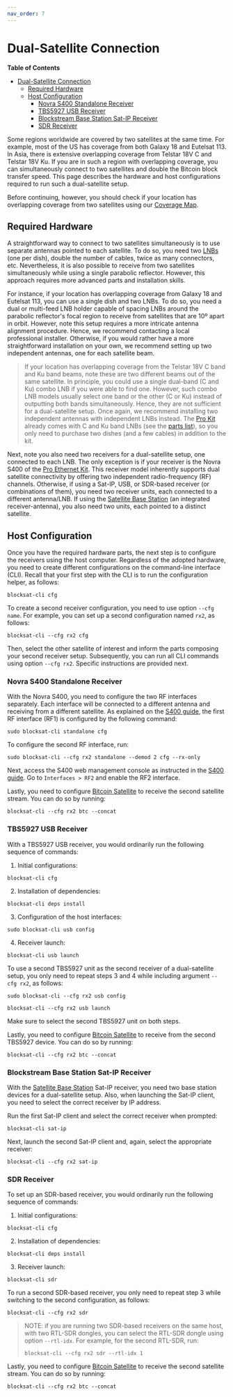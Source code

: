 ```yaml
---
nav_order: 7
---
```


# Dual-Satellite Connection

<!-- markdown-toc start - Don't edit this section. Run M-x markdown-toc-refresh-toc -->
**Table of Contents**

- [Dual-Satellite Connection](#dual-satellite-connection)
    - [Required Hardware](#required-hardware)
    - [Host Configuration](#host-configuration)
        - [Novra S400 Standalone Receiver](#novra-s400-standalone-receiver)
        - [TBS5927 USB Receiver](#tbs5927-usb-receiver)
        - [Blockstream Base Station Sat-IP Receiver](#blockstream-base-station-sat-ip-receiver)
        - [SDR Receiver](#sdr-receiver)

<!-- markdown-toc end -->


Some regions worldwide are covered by two satellites at the same time. For
example, most of the US has coverage from both Galaxy 18 and Eutelsat 113. In
Asia, there is extensive overlapping coverage from Telstar 18V C and Telstar 18V
Ku. If you are in such a region with overlapping coverage, you can
simultaneously connect to two satellites and double the Bitcoin block transfer
speed. This page describes the hardware and host configurations required to run
such a dual-satellite setup.

Before continuing, however, you should check if your location has overlapping
coverage from two satellites using our [Coverage
Map](https://blockstream.com/satellite/#satellite_network-coverage).

## Required Hardware

A straightforward way to connect to two satellites simultaneously is to use
separate antennas pointed to each satellite. To do so, you need two
[LNBs](hardware.md#lnb) (one per dish), double the number of cables, twice as
many connectors, etc. Nevertheless, it is also possible to receive from two
satellites simultaneously while using a single parabolic reflector. However,
this approach requires more advanced parts and installation skills.

For instance, if your location has overlapping coverage from Galaxy 18 and
Eutelsat 113, you can use a single dish and two LNBs. To do so, you need a dual
or multi-feed LNB holder capable of spacing LNBs around the parabolic
reflector's focal region to receive from satellites that are 10º apart in
orbit. However, note this setup requires a more intricate antenna alignment
procedure. Hence, we recommend contacting a local professional
installer. Otherwise, if you would rather have a more straightforward
installation on your own, we recommend setting up two independent antennas, one
for each satellite beam.

> If your location has overlapping coverage from the Telstar 18V C band and Ku
> band beams, note these are two different beams out of the same satellite. In
> principle, you could use a single dual-band (C and Ku) combo LNB if you were
> able to find one. However, such combo LNB models usually select one band or
> the other (C or Ku) instead of outputting both bands simultaneously. Hence,
> they are not sufficient for a dual-satellite setup. Once again, we recommend
> installing two independent antennas with independent LNBs instead. The [Pro
> Kit](https://store.blockstream.com/product/blockstream-satellite-pro-kit/)
> already comes with C and Ku band LNBs (see the [parts
> list](hardware.md#blockstream-satellite-pro-kit)), so you only need to
> purchase two dishes (and a few cables) in addition to the kit.

Next, note you also need two receivers for a dual-satellite setup, one connected
to each LNB. The only exception is if your receiver is the Novra S400 of the
[Pro Ethernet
Kit](https://store.blockstream.com/product/blockstream-satellite-pro-kit/). This
receiver model inherently supports dual satellite connectivity by offering two
independent radio-frequency (RF) channels. Otherwise, if using a Sat-IP, USB, or
SDR-based receiver (or combinations of them), you need two receiver units, each
connected to a different antenna/LNB. If using the [Satellite Base
Station](https://store.blockstream.com/product/blockstream-satellite-base-station/)
(an integrated receiver-antenna), you also need two units, each pointed to a
distinct satellite.

## Host Configuration

Once you have the required hardware parts, the next step is to configure the
receivers using the host computer. Regardless of the adopted hardware, you need
to create different configurations on the command-line interface (CLI). Recall
that your first step with the CLI is to run the configuration helper, as
follows:

```
blocksat-cli cfg
```

To create a second receiver configuration, you need to use option `--cfg
name`. For example, you can set up a second configuration named `rx2`, as
follows:

```
blocksat-cli --cfg rx2 cfg
```

Then, select the other satellite of interest and inform the parts composing your
second receiver setup. Subsequently, you can run all CLI commands using option
`--cfg rx2`. Specific instructions are provided next.

### Novra S400 Standalone Receiver

With the Novra S400, you need to configure the two RF interfaces
separately. Each interface will be connected to a different antenna and
receiving from a different satellite. As explained on the
[S400 guide](s400.md#receiver-and-host-configuration), the first RF interface
(RF1) is configured by the following command:

```
sudo blocksat-cli standalone cfg
```

To configure the second RF interface, run:

```
sudo blocksat-cli --cfg rx2 standalone --demod 2 cfg --rx-only
```

Next, access the S400 web management console as instructed in the
[S400 guide](s400.md#s400-configuration-via-the-web-ui). Go to
`Interfaces > RF2` and enable the RF2 interface.

Lastly, you need to configure [Bitcoin Satellite](bitcoin.md) to receive the
second satellite stream. You can do so by running:

```
blocksat-cli --cfg rx2 btc --concat
```

### TBS5927 USB Receiver


With a TBS5927 USB receiver, you would ordinarily run the following sequence
of commands:

1. Initial configurations:
```
blocksat-cli cfg
```

2. Installation of dependencies:
```
blocksat-cli deps install
```

3. Configuration of the host interfaces:
```
sudo blocksat-cli usb config
```

4. Receiver launch:
```
blocksat-cli usb launch
```

To use a second TBS5927 unit as the second receiver of a dual-satellite setup,
you only need to repeat steps 3 and 4 while including argument `--cfg rx2`, as
follows:

```
sudo blocksat-cli --cfg rx2 usb config

blocksat-cli --cfg rx2 usb launch
```

Make sure to select the second TBS5927 unit on both steps.

Lastly, you need to configure [Bitcoin Satellite](bitcoin.md) to receive from
the second TBS5927 device. You can do so by running:

```
blocksat-cli --cfg rx2 btc --concat
```

### Blockstream Base Station Sat-IP Receiver

With the [Satellite Base
Station](https://store.blockstream.com/product/blockstream-satellite-base-station/)
Sat-IP receiver, you need two base station devices for a dual-satellite
setup. Also, when launching the Sat-IP client, you need to select the correct
receiver by IP address.


Run the first Sat-IP client and select the correct receiver when prompted:
```
blocksat-cli sat-ip
```

Next, launch the second Sat-IP client and, again, select the appropriate
receiver:
```
blocksat-cli --cfg rx2 sat-ip
```

### SDR Receiver

To set up an SDR-based receiver, you would ordinarily run the following sequence
of commands:

1. Initial configurations:
```
blocksat-cli cfg
```

2. Installation of dependencies:
```
blocksat-cli deps install
```

3. Receiver launch:
```
blocksat-cli sdr
```

To run a second SDR-based receiver, you only need to repeat step 3 while
switching to the second configuration, as follows:

```
blocksat-cli --cfg rx2 sdr
```

> NOTE: if you are running two SDR-based receivers on the same host, with two
> RTL-SDR dongles, you can select the RTL-SDR dongle using option
> `--rtl-idx`. For example, for the second RTL-SDR, run:
>
> ```
> blocksat-cli --cfg rx2 sdr --rtl-idx 1
> ```

Lastly, you need to configure [Bitcoin Satellite](bitcoin.md) to receive the
second satellite stream. You can do so by running:

```
blocksat-cli --cfg rx2 btc --concat
```

